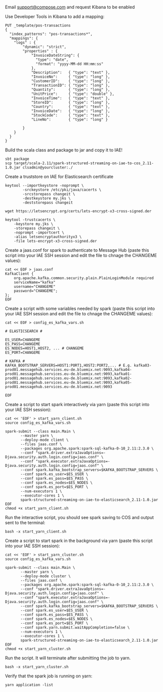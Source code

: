 Email support@compose.com and request Kibana to be enabled

Use Developer Tools in Kibana to add a mapping:

```
PUT _template/pos-transactions
{
  "index_patterns": "pos-transactions*",
  "mappings": {
    "logs" : {
        "dynamic": "strict",
        "properties" : {
            "InvoiceDateString": {
              "type": "date",
              "format": "yyyy-MM-dd HH:mm:ss"
            },
            "Description":   { "type": "text" },
            "InvoiceNo":     { "type": "long" },
            "CustomerID":    { "type": "long" },
            "TransactionID": { "type": "long" },
            "Quantity":      { "type": "long" },
            "UnitPrice":     { "type": "double" },
            "InvoiceTime":   { "type": "text" },
            "StoreID":       { "type": "long" },
            "Country":       { "type": "text" },
            "InvoiceDate":   { "type": "long" },
            "StockCode":     { "type": "text" },
            "LineNo":        { "type": "long" }
            
        }
    }
  }
}
```

Build the scala class and package to jar and copy it to IAE!

```
sbt package
scp target/scala-2.11/spark-structured-streaming-on-iae-to-cos_2.11-1.0.jar clsadmin@yourcluster:./
```

Create a truststore on IAE for Elasticsearch certificate

```
keytool --importkeystore -noprompt \
        -srckeystore /etc/pki/java/cacerts \
        -srcstorepass changeit \
        -destkeystore my.jks \
        -deststorepass changeit
        
wget https://letsencrypt.org/certs/lets-encrypt-x3-cross-signed.der  

keytool -trustcacerts \
    -keystore my.jks \
    -storepass changeit \
    -noprompt -importcert \
    -alias letsencryptauthorityx3 \
    -file lets-encrypt-x3-cross-signed.der  

```

Create a jaas.conf for spark to authenticate to Message Hub (paste this script into your IAE SSH session and edit the file to chnage the CHANGEME values):

```
cat << EOF > jaas.conf
KafkaClient {
    org.apache.kafka.common.security.plain.PlainLoginModule required
    serviceName="kafka"
    username="CHANGEME"
    password="CHANGEME";
};
EOF
```

Create a script with some variables needed by spark (paste this script into your IAE SSH session and edit the file to chnage the CHANGEME values):

```
cat << EOF > config_es_kafka_vars.sh

# ELASTICSEARCH #

ES_USER=CHANGEME
ES_PASS=CHANGEME
ES_NODES=HOST1,HOST2, ... # CHANGEME
ES_PORT=CHANGEME

# KAFKA #
KAFKA_BOOTSTRAP_SERVERS=HOST1:PORT1,HOST2:PORT2,... # E.g. kafka03-prod01.messagehub.services.eu-de.bluemix.net:9093,kafka04-prod01.messagehub.services.eu-de.bluemix.net:9093,kafka01-prod01.messagehub.services.eu-de.bluemix.net:9093,kafka02-prod01.messagehub.services.eu-de.bluemix.net:9093,kafka05-prod01.messagehub.services.eu-de.bluemix.net:9093

EOF
```

Create a script to start spark interactively via yarn (paste this script into your IAE SSH session):

```
cat << 'EOF' > start_yarn_client.sh
source config_es_kafka_vars.sh

spark-submit --class main.Main \
       --master yarn \
       --deploy-mode client \
       --files jaas.conf \
       --packages org.apache.spark:spark-sql-kafka-0-10_2.11:2.3.0 \
       --conf "spark.driver.extraJavaOptions=-Djava.security.auth.login.config=jaas.conf" \
       --conf "spark.executor.extraJavaOptions=-Djava.security.auth.login.config=jaas.conf" \
       --conf spark.kafka_bootstrap_servers=$KAFKA_BOOTSTRAP_SERVERS \
       --conf spark.es_user=$ES_USER \
       --conf spark.es_pass=$ES_PASS \
       --conf spark.es_nodes=$ES_NODES \
       --conf spark.es_port=$ES_PORT \
       --num-executors 1 \
       --executor-cores 1 \
       spark-structured-streaming-on-iae-to-elasticsearch_2.11-1.0.jar
EOF
chmod +x start_yarn_client.sh
```

Run the interactive script, you should see spark saving to COS and output sent to the terminal:

```
bash -x start_yarn_client.sh
```

Create a script to start spark in the background via yarn (paste this script into your IAE SSH session):

```
cat << 'EOF' > start_yarn_cluster.sh
source config_es_kafka_vars.sh

spark-submit --class main.Main \
       --master yarn \
       --deploy-mode cluster \
       --files jaas.conf \
       --packages org.apache.spark:spark-sql-kafka-0-10_2.11:2.3.0 \
       --conf "spark.driver.extraJavaOptions=-Djava.security.auth.login.config=jaas.conf" \
       --conf "spark.executor.extraJavaOptions=-Djava.security.auth.login.config=jaas.conf" \
       --conf spark.kafka_bootstrap_servers=$KAFKA_BOOTSTRAP_SERVERS \
       --conf spark.es_user=$ES_USER \
       --conf spark.es_pass=$ES_PASS \
       --conf spark.es_nodes=$ES_NODES \
       --conf spark.es_port=$ES_PORT \
       --conf spark.yarn.submit.waitAppCompletion=false \
       --num-executors 1 \
       --executor-cores 1 \
       spark-structured-streaming-on-iae-to-elasticsearch_2.11-1.0.jar
EOF
chmod +x start_yarn_cluster.sh
```

Run the script. It will terminate after submitting the job to yarn.

```
bash -x start_yarn_cluster.sh
```

Verify that the spark job is running on yarn:

```
yarn application -list
```
